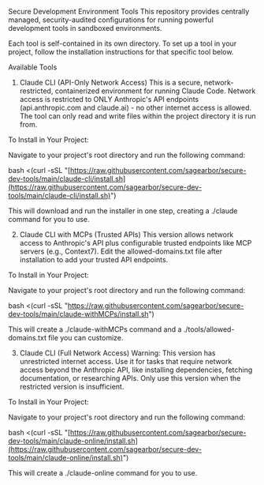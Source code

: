 Secure Development Environment Tools
This repository provides centrally managed, security-audited configurations for running powerful development tools in sandboxed environments.

Each tool is self-contained in its own directory. To set up a tool in your project, follow the installation instructions for that specific tool below.

Available Tools
1. Claude CLI (API-Only Network Access)
This is a secure, network-restricted, containerized environment for running Claude Code. Network access is restricted to ONLY Anthropic's API endpoints (api.anthropic.com and claude.ai) - no other internet access is allowed. The tool can only read and write files within the project directory it is run from.

To Install in Your Project:

Navigate to your project's root directory and run the following command:

bash <(curl -sSL "[https://raw.githubusercontent.com/sagearbor/secure-dev-tools/main/claude-cli/install.sh](https://raw.githubusercontent.com/sagearbor/secure-dev-tools/main/claude-cli/install.sh)")

This will download and run the installer in one step, creating a ./claude command for you to use.

2. Claude CLI with MCPs (Trusted APIs)
This version allows network access to Anthropic's API plus configurable trusted endpoints like MCP servers (e.g., Context7). Edit the allowed-domains.txt file after installation to add your trusted API endpoints.

To Install in Your Project:

Navigate to your project's root directory and run the following command:

bash <(curl -sSL "https://raw.githubusercontent.com/sagearbor/secure-dev-tools/main/claude-withMCPs/install.sh")

This will create a ./claude-withMCPs command and a ./tools/allowed-domains.txt file you can customize.

3. Claude CLI (Full Network Access)
Warning: This version has unrestricted internet access. Use it for tasks that require network access beyond the Anthropic API, like installing dependencies, fetching documentation, or researching APIs. Only use this version when the restricted version is insufficient.

To Install in Your Project:

Navigate to your project's root directory and run the following command:

bash <(curl -sSL "[https://raw.githubusercontent.com/sagearbor/secure-dev-tools/main/claude-online/install.sh](https://raw.githubusercontent.com/sagearbor/secure-dev-tools/main/claude-online/install.sh)")

This will create a ./claude-online command for you to use.

